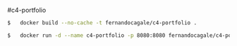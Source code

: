 #c4-portfolio

```sh
$   docker build --no-cache -t fernandocagale/c4-portfolio .
```

```sh
$   docker run -d --name c4-portfolio -p 8080:8080 fernandocagale/c4-portfolio
```